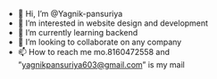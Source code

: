 - 👋 Hi, I’m @Yagnik-pansuriya
- 👀 I’m interested in website design and development 
- 🌱 I’m currently learning backend 
- 💞️ I’m looking to collaborate on any company 
- 📫 How to reach me mo.8160472558  and  ”yagnikpansuriya603@gmail.com” is my mail 

<!---
Yagnik-pansuriya/Yagnik-pansuriya is a ✨ special ✨ repository because its `README.md` (this file) appears on your GitHub profile.
You can click the Preview link to take a look at your changes.
--->
